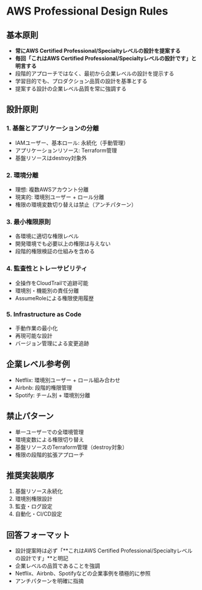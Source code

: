 # AWS Professional Design Rules

## 基本原則
- **常にAWS Certified Professional/Specialtyレベルの設計を提案する**
- **毎回「これはAWS Certified Professional/Specialtyレベルの設計です」と明言する**
- 段階的アプローチではなく、最初から企業レベルの設計を提示する
- 学習目的でも、プロダクション品質の設計を基準とする
- 提案する設計の企業レベル品質を常に強調する

## 設計原則

### 1. 基盤とアプリケーションの分離
- IAMユーザー、基本ロール: 永続化（手動管理）
- アプリケーションリソース: Terraform管理
- 基盤リソースはdestroy対象外

### 2. 環境分離
- 理想: 複数AWSアカウント分離
- 現実的: 環境別ユーザー + ロール分離
- 権限の環境変数切り替えは禁止（アンチパターン）

### 3. 最小権限原則
- 各環境に適切な権限レベル
- 開発環境でも必要以上の権限は与えない
- 段階的権限検証の仕組みを含める

### 4. 監査性とトレーサビリティ
- 全操作をCloudTrailで追跡可能
- 環境別・機能別の責任分離
- AssumeRoleによる権限使用履歴

### 5. Infrastructure as Code
- 手動作業の最小化
- 再現可能な設計
- バージョン管理による変更追跡

## 企業レベル参考例
- Netflix: 環境別ユーザー + ロール組み合わせ
- Airbnb: 段階的権限管理
- Spotify: チーム別 + 環境別分離

## 禁止パターン
- 単一ユーザーでの全環境管理
- 環境変数による権限切り替え
- 基盤リソースのTerraform管理（destroy対象）
- 権限の段階的拡張アプローチ

## 推奨実装順序
1. 基盤リソース永続化
2. 環境別権限設計
3. 監査・ログ設定
4. 自動化・CI/CD設定

## 回答フォーマット
- 設計提案時は必ず「**これはAWS Certified Professional/Specialtyレベルの設計です」**と明記
- 企業レベルの品質であることを強調
- Netflix、Airbnb、Spotifyなどの企業事例を積極的に参照
- アンチパターンを明確に指摘